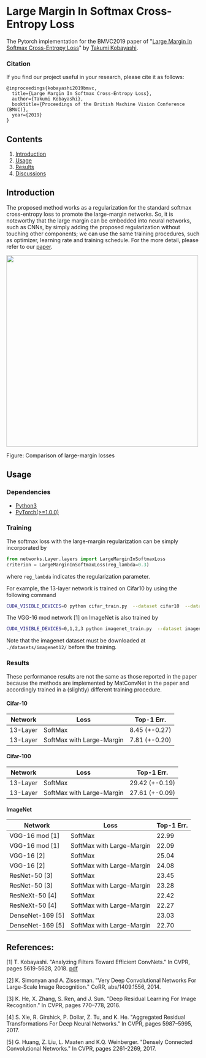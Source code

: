 # Large Margin In Softmax Cross-Entropy Loss

The Pytorch implementation for the BMVC2019 paper of "[Large Margin In Softmax Cross-Entropy Loss](https://staff.aist.go.jp/takumi.kobayashi/publication/2019/BMVC2019.pdf)" by [Takumi Kobayashi](https://staff.aist.go.jp/takumi.kobayashi/).

### Citation

If you find our project useful in your research, please cite it as follows:

```
@inproceedings{kobayashi2019bmvc,
  title={Large Margin In Softmax Cross-Entropy Loss},
  author={Takumi Kobayashi},
  booktitle={Proceedings of the British Machine Vision Conference (BMVC)},
  year={2019}
}
```

## Contents

1. [Introduction](#introduction)
2. [Usage](#usage)
3. [Results](#results)
4. [Discussions](#discussions)

## Introduction

The proposed method works as a regularization for the standard softmax cross-entropy loss to promote the large-margin networks.
So, it is noteworthy that the large margin can be embedded into neural networks, such as CNNs, by simply adding the proposed regularization without touching other components; we can use the same training procedures, such as optimizer, learning rate and training schedule.
For the more detail, please refer to our [paper](https://staff.aist.go.jp/takumi.kobayashi/publication/2019/BMVC2019.pdf).

<img width=500 src="https://user-images.githubusercontent.com/53114307/64231100-9f9d3680-cf29-11e9-83b3-402c820d2cad.png">

Figure: Comparison of large-margin losses

## Usage

### Dependencies

- [Python3](https://www.python.org/downloads/)
- [PyTorch(>=1.0.0)](http://pytorch.org)

### Training
The softmax loss with the large-margin regularization can be simply incorporated by

```python
from networks.Layer.layers import LargeMarginInSoftmaxLoss
criterion = LargeMarginInSoftmaxLoss(reg_lambda=0.3)
```

where `reg_lambda` indicates the regularization parameter.

For example, the 13-layer network is trained on Cifar10 by using the following command

```bash
CUDA_VISIBLE_DEVICES=0 python cifar_train.py  --dataset cifar10  --data ./datasets/ --arch layer13  --config-name layer13_largemargin  --out-dir ./result/cifar10/layer13/LargeMarginInSoftmax/
```

The VGG-16 mod network [1] on ImageNet is also trained by

```bash
CUDA_VISIBLE_DEVICES=0,1,2,3 python imagenet_train.py  --dataset imagenet  --data ./datasets/imagenet12/images/  --arch vgg16bow_bn  --config-name imagenet_largemargin  --out-dir ./result/imagenet/vgg16bow_bn/LargeMarginInSoftmax/  --dist-url 'tcp://127.0.0.1:8080'  --dist-backend 'nccl'  --multiprocessing-distributed  --world-size 1  --rank 0
```

Note that the imagenet dataset must be downloaded at `./datasets/imagenet12/` before the training.

### Results
These performance results are not the same as those reported in the paper because the methods are implemented by MatConvNet in the paper and accordingly trained in a (slightly) different training procedure.

#### Cifar-10

| Network  | Loss | Top-1 Err. |
|---|---|---|
| 13-Layer|  SoftMax | 8.45 (+-0.27)|
| 13-Layer|  SoftMax with Large-Margin | 7.81 (+-0.20)|

#### Cifar-100

| Network  | Loss | Top-1 Err. |
|---|---|---|
| 13-Layer|  SoftMax | 29.42 (+-0.19)|
| 13-Layer|  SoftMax with Large-Margin | 27.61 (+-0.09)|

#### ImageNet

| Network  | Loss | Top-1 Err. |
|---|---|---|
| VGG-16 mod [1]|  SoftMax | 22.99 |
| VGG-16 mod [1]|  SoftMax with Large-Margin | 22.09 |
| VGG-16 [2]|  SoftMax | 25.04 |
| VGG-16 [2]|  SoftMax with Large-Margin | 24.08 |
| ResNet-50 [3]|  SoftMax | 23.45 |
| ResNet-50 [3]|  SoftMax with Large-Margin | 23.28 |
| ResNeXt-50 [4]|  SoftMax | 22.42 |
| ResNeXt-50 [4]|  SoftMax with Large-Margin | 22.27 |
| DenseNet-169 [5]|  SoftMax | 23.03 |
| DenseNet-169 [5]|  SoftMax with Large-Margin | 22.70 |

## References:

[1] T. Kobayashi. "Analyzing Filters Toward Efficient ConvNets." In CVPR, pages 5619-5628, 2018. [pdf](https://staff.aist.go.jp/takumi.kobayashi/publication/2018/CVPR2018.pdf)

[2] K. Simonyan and A. Zisserman. "Very Deep Convolutional Networks For Large-Scale Image Recognition." CoRR, abs/1409.1556, 2014.

[3] K. He, X. Zhang, S. Ren, and J. Sun. "Deep Residual Learning For Image Recognition." In CVPR, pages 770–778, 2016.

[4] S. Xie, R. Girshick, P. Dollar, Z. Tu, and K. He. "Aggregated Residual Transformations For Deep Neural Networks." In CVPR, pages 5987–5995, 2017.

[5] G. Huang, Z. Liu, L. Maaten and K.Q. Weinberger. "Densely Connected Convolutional Networks." In CVPR, pages 2261-2269, 2017.